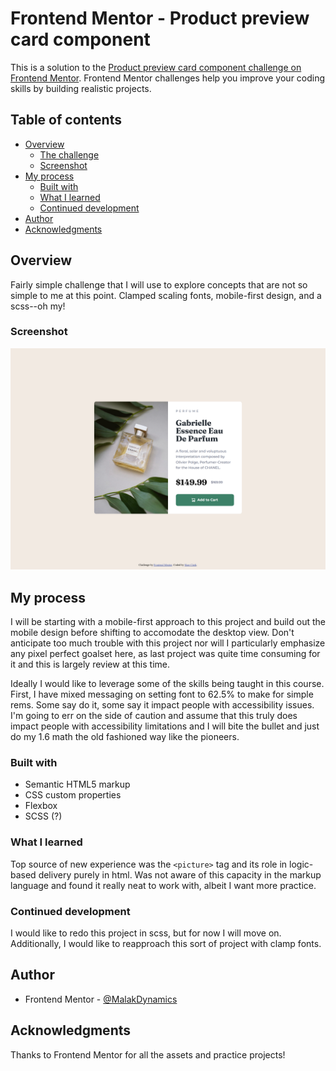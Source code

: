 # Frontend Mentor - Product preview card component

This is a solution to the [Product preview card component challenge on Frontend Mentor](https://www.frontendmentor.io/challenges/product-preview-card-component-GO7UmttRfa). Frontend Mentor challenges help you improve your coding skills by building realistic projects. 


## Table of contents

- [Overview](#overview)
  - [The challenge](#the-challenge)
  - [Screenshot](#screenshot)
- [My process](#my-process)
  - [Built with](#built-with)
  - [What I learned](#what-i-learned)
  - [Continued development](#continued-development)
- [Author](#author)
- [Acknowledgments](#acknowledgments)

## Overview

Fairly simple challenge that I will use to explore concepts that are not so simple to me at this point. Clamped scaling fonts, mobile-first design, and a scss--oh my!

### Screenshot

<img src="./images/Desktop_Screenshot.png" width="600">

## My process

I will be starting with a mobile-first approach to this project and build out the mobile design before shifting to accomodate the desktop view. Don't anticipate too much trouble with this project nor will I particularly emphasize any pixel perfect goalset here, as last project was quite time consuming for it and this is largely review at this time.

Ideally I would like to leverage some of the skills being taught in this course. First, I have mixed messaging on setting font to 62.5% to make for simple rems. Some say do it, some say it impact people with accessibility issues. I'm going to err on the side of caution and assume that this truly does impact people with accessibility limitations and I will bite the bullet and just do my 1.6 math the old fashioned way like the pioneers. 

### Built with

- Semantic HTML5 markup
- CSS custom properties
- Flexbox
- SCSS (?)

### What I learned

Top source of new experience was the `<picture>` tag and its role in logic-based delivery purely in html. Was not aware of this capacity in the markup language and found it really neat to work with, albeit I want more practice.

### Continued development

I would like to redo this project in scss, but for now I will move on. Additionally, I would like to reapproach this sort of project with clamp fonts. 

## Author

- Frontend Mentor - [@MalakDynamics](https://www.frontendmentor.io/profile/MalakDynamics)

## Acknowledgments

Thanks to Frontend Mentor for all the assets and practice projects!
